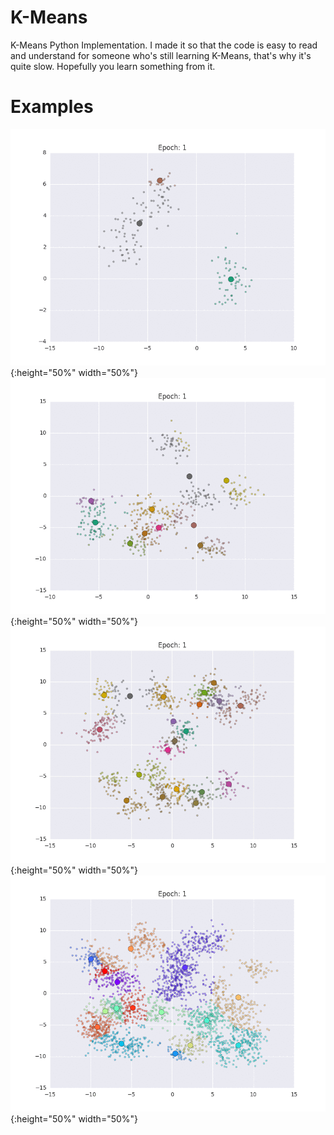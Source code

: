 # K-Means
K-Means Python Implementation. I made it so that the code is easy to read and understand for someone who's still learning K-Means, that's why it's quite slow. Hopefully you learn something from it.

# Examples
![image](https://github.com/Oboark/K-Means/blob/master/gifs/kmeans0.gif){:height="50%" width="50%"}
![image](https://github.com/Oboark/K-Means/blob/master/gifs/kmeans1.gif){:height="50%" width="50%"}
![image](https://github.com/Oboark/K-Means/blob/master/gifs/kmeans2.gif){:height="50%" width="50%"}
![image](https://github.com/Oboark/K-Means/blob/master/gifs/kmeans3.gif){:height="50%" width="50%"}

